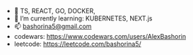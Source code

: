 - 🐋 TS, REACT, GO, DOCKER,  
- 🌱 I’m currently learning: KUBERNETES, NEXT.js
- 📫 bashorina5@gmail.com
- codewars: https://www.codewars.com/users/AlexBashorin
- leetcode: https://leetcode.com/bashorina5/
